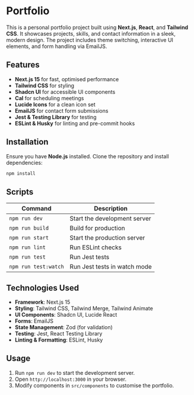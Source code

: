 # Portfolio

This is a personal portfolio project built using **Next.js**, **React**, and **Tailwind CSS**. It showcases projects, skills, and contact information in a sleek, modern design. The project includes theme switching, interactive UI elements, and form handling via EmailJS.

## Features

- **Next.js 15** for fast, optimised performance
- **Tailwind CSS** for styling
- **Shadcn UI** for accessible UI components
- **Cal** for scheduling meetings
- **Lucide Icons** for a clean icon set
- **EmailJS** for contact form submissions
- **Jest & Testing Library** for testing
- **ESLint & Husky** for linting and pre-commit hooks

## Installation

Ensure you have **Node.js** installed. Clone the repository and install dependencies:

```sh
npm install
```

## Scripts

| Command              | Description                  |
| -------------------- | ---------------------------- |
| `npm run dev`        | Start the development server |
| `npm run build`      | Build for production         |
| `npm run start`      | Start the production server  |
| `npm run lint`       | Run ESLint checks            |
| `npm run test`       | Run Jest tests               |
| `npm run test:watch` | Run Jest tests in watch mode |

## Technologies Used

- **Framework**: Next.js 15
- **Styling**: Tailwind CSS, Tailwind Merge, Tailwind Animate
- **UI Components**: Shadcn UI, Lucide React
- **Forms**: EmailJS
- **State Management**: Zod (for validation)
- **Testing**: Jest, React Testing Library
- **Linting & Formatting**: ESLint, Husky

## Usage

1. Run `npm run dev` to start the development server.
2. Open `http://localhost:3000` in your browser.
3. Modify components in `src/components` to customise the portfolio.
